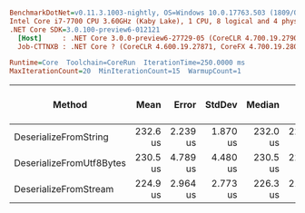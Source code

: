 ``` ini

BenchmarkDotNet=v0.11.3.1003-nightly, OS=Windows 10.0.17763.503 (1809/October2018Update/Redstone5)
Intel Core i7-7700 CPU 3.60GHz (Kaby Lake), 1 CPU, 8 logical and 4 physical cores
.NET Core SDK=3.0.100-preview6-012121
  [Host]     : .NET Core 3.0.0-preview6-27729-05 (CoreCLR 4.700.19.27901, CoreFX 4.700.19.27903), 64bit RyuJIT
  Job-CTTNXB : .NET Core ? (CoreCLR 4.600.19.27871, CoreFX 4.700.19.28001), 64bit RyuJIT

Runtime=Core  Toolchain=CoreRun  IterationTime=250.0000 ms  
MaxIterationCount=20  MinIterationCount=15  WarmupCount=1  

```
|                   Method |     Mean |    Error |   StdDev |   Median |      Min |      Max | Gen 0/1k Op | Gen 1/1k Op | Gen 2/1k Op | Allocated Memory/Op |
|------------------------- |---------:|---------:|---------:|---------:|---------:|---------:|------------:|------------:|------------:|--------------------:|
|    DeserializeFromString | 232.6 us | 2.239 us | 1.870 us | 232.0 us | 229.1 us | 235.3 us |      8.4746 |      0.9416 |           - |            36.55 KB |
| DeserializeFromUtf8Bytes | 230.5 us | 4.789 us | 4.480 us | 230.5 us | 224.6 us | 241.7 us |      5.4745 |           - |           - |            23.65 KB |
|    DeserializeFromStream | 224.9 us | 2.964 us | 2.773 us | 226.3 us | 219.1 us | 228.1 us |      5.4005 |           - |           - |            24.02 KB |
